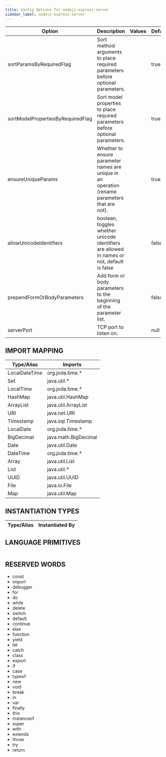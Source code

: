 ```yaml
---
title: Config Options for nodejs-express-server
sidebar_label: nodejs-express-server
---
```


| Option | Description | Values | Default |
| ------ | ----------- | ------ | ------- |
|sortParamsByRequiredFlag|Sort method arguments to place required parameters before optional parameters.| |true|
|sortModelPropertiesByRequiredFlag|Sort model properties to place required parameters before optional parameters.| |true|
|ensureUniqueParams|Whether to ensure parameter names are unique in an operation (rename parameters that are not).| |true|
|allowUnicodeIdentifiers|boolean, toggles whether unicode identifiers are allowed in names or not, default is false| |false|
|prependFormOrBodyParameters|Add form or body parameters to the beginning of the parameter list.| |false|
|serverPort|TCP port to listen on.| |null|

## IMPORT MAPPING

| Type/Alias | Imports |
| ---------- | ------- |
|LocalDateTime|org.joda.time.*|
|Set|java.util.*|
|LocalTime|org.joda.time.*|
|HashMap|java.util.HashMap|
|ArrayList|java.util.ArrayList|
|URI|java.net.URI|
|Timestamp|java.sql.Timestamp|
|LocalDate|org.joda.time.*|
|BigDecimal|java.math.BigDecimal|
|Date|java.util.Date|
|DateTime|org.joda.time.*|
|Array|java.util.List|
|List|java.util.*|
|UUID|java.util.UUID|
|File|java.io.File|
|Map|java.util.Map|


## INSTANTIATION TYPES

| Type/Alias | Instantiated By |
| ---------- | --------------- |


## LANGUAGE PRIMITIVES

<ul data-columns="2" style="list-style-type: disc;-webkit-columns:2;-moz-columns:2;columns:2;-moz-column-fill:auto;column-fill:auto"></ul>

## RESERVED WORDS

<ul data-columns="2" style="list-style-type: disc;-webkit-columns:2;-moz-columns:2;columns:2;-moz-column-fill:auto;column-fill:auto"><li>const</li>
<li>import</li>
<li>debugger</li>
<li>for</li>
<li>do</li>
<li>while</li>
<li>delete</li>
<li>switch</li>
<li>default</li>
<li>continue</li>
<li>else</li>
<li>function</li>
<li>yield</li>
<li>let</li>
<li>catch</li>
<li>class</li>
<li>export</li>
<li>if</li>
<li>case</li>
<li>typeof</li>
<li>new</li>
<li>void</li>
<li>break</li>
<li>in</li>
<li>var</li>
<li>finally</li>
<li>this</li>
<li>instanceof</li>
<li>super</li>
<li>with</li>
<li>extends</li>
<li>throw</li>
<li>try</li>
<li>return</li>
</ul>
